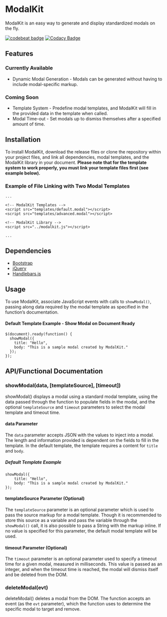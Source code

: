 # ModalKit
ModalKit is an easy way to generate and display standardized modals on the fly.

[![codebeat badge](https://codebeat.co/badges/e15f40b3-ab65-45cf-91ce-e77a0b2bc909)](https://codebeat.co/projects/github-com-darkroastcreative-modalkit-master) [![Codacy Badge](https://api.codacy.com/project/badge/Grade/372addf7f08a4cb1b05cb50fdc153ce7)](https://www.codacy.com/app/david_46/ModalKit?utm_source=github.com&amp;utm_medium=referral&amp;utm_content=darkroastcreative/ModalKit&amp;utm_campaign=Badge_Grade)

## Features
### Currently Available
* Dynamic Modal Generation - Modals can be generated without having to include modal-specific markup.

### Coming Soon
* Template System - Predefine modal templates, and ModalKit will fill in the provided data in the template when called.
* Modal Time-out - Set modals up to dismiss themselves after a specified amount of time.

## Installation
To install ModalKit, download the release files or clone the repository within your project files, and link all dependencies, modal templates, and the ModalKit library in your document. **Please note that for the template system to work properly, you must link your template files first (see example below).**
### Example of File Linking with Two Modal Templates
```
...

<!-- ModalKit Templates -->
<script src="templates/default.modal"></script>
<script src="templates/advanced.modal"></script>

<!-- ModalKit Library -->
<script src="../modalkit.js"></script>

...
```

## Dependencies
* [Bootstrap](http://getbootstrap.com/)
* [jQuery](https://jquery.com/)
* [Handlebars.js](http://handlebarsjs.com/)

## Usage
To use ModalKit, associate JavaScript events with calls to `showModal()`, passing along data required by the modal template as specified in the function’s documentation.

#### Default Template Example - Show Modal on Document Ready
```
$(document).ready(function() {
  showModal({
    title: "Hello",
    body: "This is a sample modal created by ModalKit."
  });
});
```

## API/Functional Documentation
### showModal(data, [templateSource], [timeout])
showModal() displays a modal using a standard modal template, using the data passed through the function to populate fields in the modal, and the optional `templateSource` and `timeout` parameters to select the modal template and timeout time.

#### data Parameter
The `data` parameter accepts JSON with the values to inject into a modal. The length and information provided is dependent on the fields to fill in the template. In the default template, the template requires a content for `title` and `body`.
##### Default Template Example
```
showModal({
	title: "Hello",
	body: "This is a sample modal created by ModalKit."
});
```

#### templateSource Parameter (Optional)
The `templateSource` parameter is an optional parameter which is used to pass the source markup for a modal template. Though it is recommended to store this source as a variable and pass the variable through the `showModal()` call, it is also possible to pass a String with the markup inline. If no value is specified for this parameter, the default modal template will be used.

#### timeout Parameter (Optional)
The `timeout` parameter is an optional parameter used to specify a timeout time for a given modal, measured in milliseconds. This value is passed as an integer, and when the timeout time is reached, the modal will dismiss itself and be deleted from the DOM.

### deleteModal(evt)
deleteModal() deletes a modal from the DOM. The function accepts an event (as the `evt` parameter), which the function uses to determine the specific modal to target and remove.
